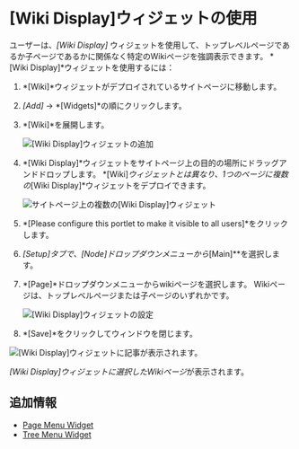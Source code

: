 # [Wiki Display]ウィジェットの使用

ユーザーは、*[Wiki Display]* ウィジェットを使用して、トップレベルページであるか子ページであるかに関係なく特定のWikiページを強調表示できます。 *[Wiki Display]*ウィジェットを使用するには：

1.  *[Wiki]*ウィジェットがデプロイされているサイトページに移動します。

2.  *[Add]* → *[Widgets]*の順にクリックします。

3.  *[Wiki]*を展開します。

    ![[Wiki Display]ウィジェットの追加](./using-the-wiki-display-widget/images/01.png)

4.  *[Wiki Display]*ウィジェットをサイトページ上の目的の場所にドラッグアンドドロップします。 *[Wiki]*ウィジェットとは異なり、1つのページに複数の*[Wiki Display]*ウィジェットをデプロイできます。

    ![サイトページ上の複数の[Wiki Display]ウィジェット](./using-the-wiki-display-widget/images/02.png)

5.  *[Please configure this portlet to make it visible to all users]*をクリックします。

6.  *[Setup]*タブで、*[Node]*ドロップダウンメニューから**[Main]**を選択します。

7.  *[Page]*ドロップダウンメニューからwikiページを選択します。 Wikiページは、トップレベルページまたは子ページのいずれかです。

    ![[Wiki Display]ウィジェットの設定](./using-the-wiki-display-widget/images/03.png)

8.  *[Save]*をクリックしてウィンドウを閉じます。

![[Wiki Display]ウィジェットに記事が表示されます。](./using-the-wiki-display-widget/images/04.png)

*[Wiki Display]*ウィジェットに選択した*Wikiページ*が表示されます。

## 追加情報

  - [Page Menu Widget](./using-the-page-menu-widget.md)
  - [Tree Menu Widget](./using-the-tree-menu-widget.md)
